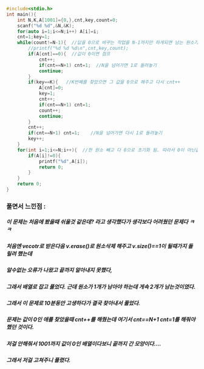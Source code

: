 ```cpp
#include<stdio.h>
int main(){
	int N,K,A[1001]={0,},cnt,key,count=0;
	scanf("%d %d",&N,&K);
	for(auto i=1;i<=N;i++) A[i]=i;
	cnt=1;key=1;
	while(count!=N-1){  //닶을 0으로 바꾸는 작업을 N-1까지만 하게되면 남는 원소가 답이되기 때문에 N-1까지 돌린다.
		//printf("%d %d %d\n",cnt,key,count);
		if(A[cnt]==0){  //값이 0이면 점프
			cnt++;
			if(cnt==N+1) cnt=1;  //N을 넘어가면 1로 돌려놓기
			continue;
		}
		if(key==K){   //K번쩨를 찾았으면 그 값을 0으로 해주고 다시 cnt++
			A[cnt]=0;
			key=1;
			cnt++;
			if(cnt==N+1) cnt=1;
			count++;
			continue;
		}
		cnt++;
		if(cnt==N+1) cnt=1;    //N을 넘어가면 다시 1로 돌려놓기
		key++;
	}
	for(int i=1;i<=N;i++){  //한 원소 빼고 다 0으로 초기화 됨. 따라서 0이 아닌값을 찾으면 그게 답이됨
		if(A[i]!=0){
			printf("%d",A[i]);
			return 0;
		}
	}
	return 0;
}
```
### 풀면서 느낀점 :
##### 이 문제는 처음에 봤을때 쉬울것 같은데? 라고 생각했다가 생각보다 어려웠던 문제다 ㅋㅋ
##### 처음엔 vecotr로 받은다음 v.erase()로 원소삭제 해주고 v.size()==1이 될때가지 돌릴려 했는데
##### 알수없는 오류가 나왔고 끝까지 알아내지 못했다,
##### 그래서 배열로 잡고 풀었다. 근데 원소가 1개가 남아야 하는데 게속 2개가 남는것이였다.
##### 그래서 이 문제로 10분동안 고생하다가 결국 찾아내서 풀었다.
##### 문제는 값이 0인 애를 찾았을때 cnt++를 해줬는데 여기서 cnt==N+1 cnt=1를 해줘야 했던 것이다.
##### 저걸 안해줘서 1001까지 값이 0인 배열이다보니 끝까지 간 모양이다....
##### 그래서 저걸 고쳐주니 풀렸다.
